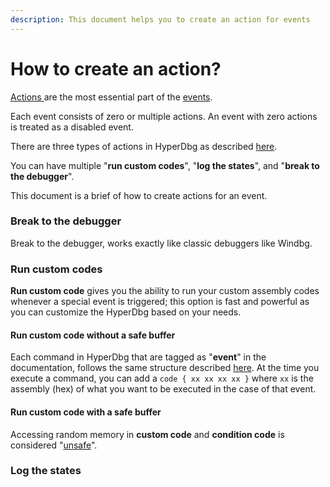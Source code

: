 ```yaml
---
description: This document helps you to create an action for events
---
```


# How to create an action?

[Actions ](https://docs.hyperdbg.com/design/debugger-internals/actions)are the most essential part of the [events](https://docs.hyperdbg.com/design/debugger-internals/events).

Each event consists of zero or multiple actions. An event with zero actions is treated as a disabled event.

There are three types of actions in HyperDbg as described [here](https://docs.hyperdbg.com/using-hyperdbg/prerequisites).

You can have multiple "**run custom codes**", "**log the states**", and "**break to the debugger**".

This document is a brief of how to create actions for an event.

### Break to the debugger

Break to the debugger, works exactly like classic debuggers like Windbg.

### Run custom codes

**Run custom code** gives you the ability to run your custom assembly codes whenever a special event is triggered; this option is fast and powerful as you can customize the HyperDbg based on your needs.

#### Run custom code without a safe buffer

Each command in HyperDbg that are tagged as "**event**" in the documentation, follows the same structure described [here](https://docs.hyperdbg.com/design/debugger-internals/events). At the time you execute a command, you can add a `code { xx xx xx xx }` where `xx` is the assembly \(hex\) of what you want to be executed in the case of that event.



#### Run custom code with a safe buffer

Accessing random memory in **custom code** and **condition code** is considered "[unsafe](https://docs.hyperdbg.com/tips-and-tricks/considerations/the-unsafe-behavior)".



### Log the states 



